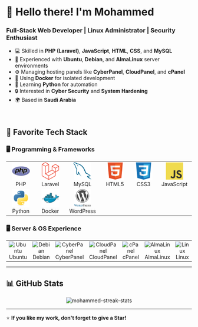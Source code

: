 <h1 align="left" id="mohammed-title">👋 Hello there! I'm Mohammed</h1>
<h3 align="left">Full-Stack Web Developer | Linux Administrator | Security Enthusiast</h3>



- 💻 Skilled in **PHP (Laravel)**, **JavaScript**, **HTML**, **CSS**, and **MySQL**  
- 🐧 Experienced with **Ubuntu**, **Debian**, and **AlmaLinux** server environments  
- ⚙️ Managing hosting panels like **CyberPanel**, **CloudPanel**, and **cPanel**  
- 🐳 Using **Docker** for isolated development  
- 🐍 Learning **Python** for automation  
- 🔒 Interested in **Cyber Security** and **System Hardening**  
- 🌍 Based in **Saudi Arabia**  

<br>

<h2 align="left" id="mohammed-tech">🧠 Favorite Tech Stack</h2>

### 🖥️ Programming & Frameworks
<table>
  <tr>
    <td align="center" width="96">
      <img src="https://raw.githubusercontent.com/devicons/devicon/master/icons/php/php-original.svg" width="48" height="48" alt="PHP" />
      <br>PHP
    </td>
    <td align="center" width="96">
      <img src="https://raw.githubusercontent.com/devicons/devicon/master/icons/laravel/laravel-original.svg" width="48" height="48" alt="Laravel" />
      <br>Laravel
    </td>
    <td align="center" width="96">
      <img src="https://raw.githubusercontent.com/devicons/devicon/master/icons/mysql/mysql-original.svg" width="48" height="48" alt="MySQL" />
      <br>MySQL
    </td>
    <td align="center" width="96">
      <img src="https://raw.githubusercontent.com/devicons/devicon/master/icons/html5/html5-original.svg" width="48" height="48" alt="HTML5" />
      <br>HTML5
    </td>
    <td align="center" width="96">
      <img src="https://raw.githubusercontent.com/devicons/devicon/master/icons/css3/css3-original.svg" width="48" height="48" alt="CSS3" />
      <br>CSS3
    </td>
    <td align="center" width="96">
      <img src="https://raw.githubusercontent.com/devicons/devicon/master/icons/javascript/javascript-original.svg" width="48" height="48" alt="JavaScript" />
      <br>JavaScript
    </td>
  </tr>
  <tr>
    <td align="center" width="96">
      <img src="https://raw.githubusercontent.com/devicons/devicon/master/icons/python/python-original.svg" width="48" height="48" alt="Python" />
      <br>Python
    </td>
    <td align="center" width="96">
      <img src="https://raw.githubusercontent.com/devicons/devicon/master/icons/docker/docker-original.svg" width="48" height="48" alt="Docker" />
      <br>Docker
    </td>
    <td align="center" width="96">
      <img src="https://raw.githubusercontent.com/devicons/devicon/master/icons/wordpress/wordpress-original.svg" width="48" height="48" alt="WordPress" />
      <br>WordPress
    </td>
  </tr>
</table>

### 🖥️ Server & OS Experience
<table>
  <tr>
    <td align="center" width="96">
      <img src="https://www.svgrepo.com/show/452122/ubuntu.svg" width="48" height="48" alt="Ubuntu" />
      <br>Ubuntu
    </td>
    <td align="center" width="96">
      <img src="https://www.svgrepo.com/show/354912/debian.svg" width="48" height="48" alt="Debian" />
      <br>Debian
    </td>
    <td align="center" width="96">
      <img src="https://seeklogo.com/images/C/cyberpanel-logo-964D0E8A62-seeklogo.com.png" width="48" height="48" alt="CyberPanel" />
      <br>CyberPanel
    </td>
    <td align="center" width="96">
      <img src="https://www.cloudpanel.io/images/logo.svg" width="48" height="48" alt="CloudPanel" />
      <br>CloudPanel
    </td>
    <td align="center" width="96">
      <img src="https://www.svgrepo.com/show/353612/cpanel.svg" width="70" height="48" alt="cPanel" />
      <br>cPanel
    </td>
    <td align="center" width="96">
      <img src="https://upload.wikimedia.org/wikipedia/commons/a/af/AlmaLinux_logo.svg" width="48" height="48" alt="AlmaLinux" />
      <br>AlmaLinux
    </td>
    <td align="center" width="96">
      <img src="https://upload.wikimedia.org/wikipedia/commons/3/35/Tux.svg" width="48" height="48" alt="Linux" />
      <br>Linux
    </td>
  </tr>
</table>

---

<h2 align="left">📊 GitHub Stats</h2>

<p align="center">
  <img src="https://github-readme-streak-stats.herokuapp.com/?user=YOUR_USERNAME&theme=transparent" alt="mohammed-streak-stats" />
</p>

---

⭐ **If you like my work, don't forget to give a Star!**
